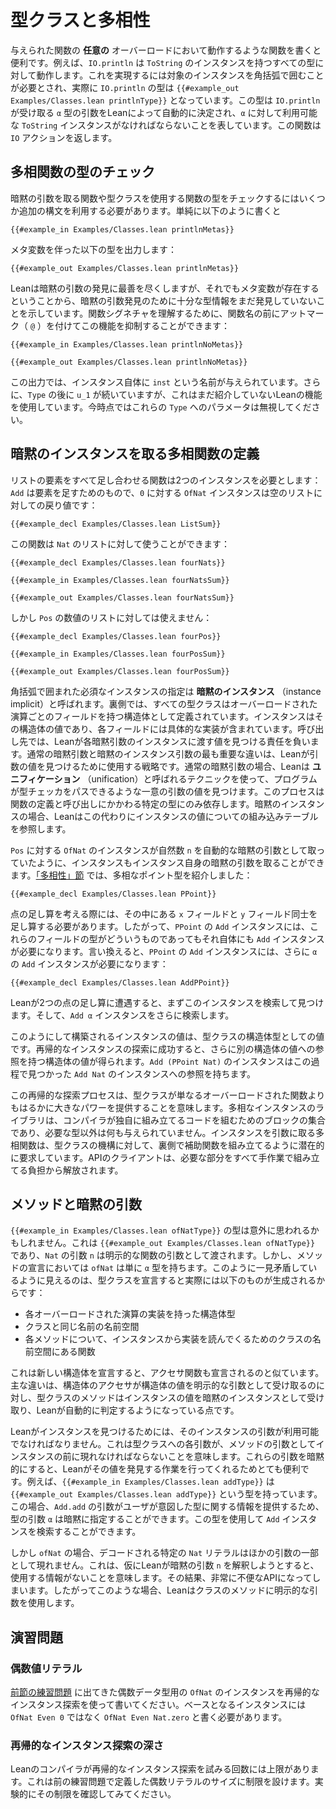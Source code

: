 <!--
# Type Classes and Polymorphism
-->

# 型クラスと多相性

<!--
It can be useful to write functions that work for _any_ overloading of a given function.
For instance, `IO.println` works for any type that has an instance of `ToString`.
This is indicated using square brackets around the required instance: the type of `IO.println` is `{{#example_out Examples/Classes.lean printlnType}}`.
This type says that `IO.println` accepts an argument of type `α`, which Lean should determine automatically, and that there must be a `ToString` instance available for `α`.
It returns an `IO` action.
-->

与えられた関数の **任意の** オーバーロードにおいて動作するような関数を書くと便利です。例えば、`IO.println` は `ToString` のインスタンスを持つすべての型に対して動作します。これを実現するには対象のインスタンスを角括弧で囲むことが必要とされ、実際に `IO.println` の型は `{{#example_out Examples/Classes.lean printlnType}}` となっています。この型は `IO.println` が受け取る `α` 型の引数をLeanによって自動的に決定され、`α` に対して利用可能な `ToString` インスタンスがなければならないことを表しています。この関数は `IO` アクションを返します。

<!--
## Checking Polymorphic Functions' Types
-->

## 多相関数の型のチェック

<!--
Checking the type of a function that takes implicit arguments or uses type classes requires the use of some additional syntax.
Simply writing
-->

暗黙の引数を取る関数や型クラスを使用する関数の型をチェックするにはいくつか追加の構文を利用する必要があります。単純に以下のように書くと

```lean
{{#example_in Examples/Classes.lean printlnMetas}}
```
<!--
yields a type with metavariables:
-->

メタ変数を伴った以下の型を出力します：

```output info
{{#example_out Examples/Classes.lean printlnMetas}}
```
<!--
This is because Lean does its best to discover implicit arguments, and the presence of metavariables indicates that it did not yet discover enough type information to do so.
To understand the signature of a function, this feature can be suppressed with an at-sign (`@`) before the function's name:
-->

Leanは暗黙の引数の発見に最善を尽くしますが、それでもメタ変数が存在するということから、暗黙の引数発見のために十分な型情報をまだ発見していないことを示しています。関数シグネチャを理解するために、関数名の前にアットマーク（ `@` ）を付けてこの機能を抑制することができます：

```lean
{{#example_in Examples/Classes.lean printlnNoMetas}}
```
```output info
{{#example_out Examples/Classes.lean printlnNoMetas}}
```
<!--
In this output, the instance itself has been given the name `inst`.
Additionally, there is a `u_1` after `Type`, which uses a feature of Lean that has not yet been introduced.
For now, ignore these parameters to `Type`.
-->

この出力では、インスタンス自体に `inst` という名前が与えられています。さらに、`Type` の後に `u_1` が続いていますが、これはまだ紹介していないLeanの機能を使用しています。今時点ではこれらの `Type` へのパラメータは無視してください。

<!--
## Defining Polymorphic Functions with Instance Implicits
-->

## 暗黙のインスタンスを取る多相関数の定義

<!--
A function that sums all entries in a list needs two instances: `Add` allows the entries to be added, and an `OfNat` instance for `0` provides a sensible value to return for the empty list:
-->

リストの要素をすべて足し合わせる関数は2つのインスタンスを必要とします：`Add` は要素を足すためのもので、`0` に対する `OfNat` インスタンスは空のリストに対しての戻り値です：

```lean
{{#example_decl Examples/Classes.lean ListSum}}
```
<!--
This function can be used for a list of `Nat`s:
-->

この関数は `Nat` のリストに対して使うことができます：

```lean
{{#example_decl Examples/Classes.lean fourNats}}

{{#example_in Examples/Classes.lean fourNatsSum}}
```
```output info
{{#example_out Examples/Classes.lean fourNatsSum}}
```
<!--
but not for a list of `Pos` numbers:
-->

しかし `Pos` の数値のリストに対しては使えません：

```lean
{{#example_decl Examples/Classes.lean fourPos}}

{{#example_in Examples/Classes.lean fourPosSum}}
```
```output error
{{#example_out Examples/Classes.lean fourPosSum}}
```

<!--
Specifications of required instances in square brackets are called _instance implicits_.
Behind the scenes, every type class defines a structure that has a field for each overloaded operation.
Instances are values of that structure type, with each field containing an implementation.
At a call site, Lean is responsible for finding an instance value to pass for each instance implicit argument.
The most important difference between ordinary implicit arguments and instance implicits is the strategy that Lean uses to find an argument value.
In the case of ordinary implicit arguments, Lean uses a technique called _unification_ to find a single unique argument value that would allow the program to pass the type checker.
This process relies only on the specific types involved in the function's definition and the call site.
For instance implicits, Lean instead consults a built-in table of instance values.
-->

角括弧で囲まれた必須なインスタンスの指定は **暗黙のインスタンス** （instance implicit）と呼ばれます。裏側では、すべての型クラスはオーバーロードされた演算ごとのフィールドを持つ構造体として定義されています。インスタンスはその構造体の値であり、各フィールドには具体的な実装が含まれています。呼び出し先では、Leanが各暗黙引数のインスタンスに渡す値を見つける責任を負います。通常の暗黙引数と暗黙のインスタンス引数の最も重要な違いは、Leanが引数の値を見つけるために使用する戦略です。通常の暗黙引数の場合、Leanは **ユニフィケーション** （unification）と呼ばれるテクニックを使って、プログラムが型チェッカをパスできるような一意の引数の値を見つけます。このプロセスは関数の定義と呼び出しにかかわる特定の型にのみ依存します。暗黙のインスタンスの場合、Leanはこの代わりにインスタンスの値についての組み込みテーブルを参照します。

<!--
Just as the `OfNat` instance for `Pos` took a natural number `n` as an automatic implicit argument, instances may also take instance implicit arguments themselves.
The [section on polymorphism](../getting-to-know/polymorphism.md) presented a polymorphic point type:
-->

`Pos` に対する `OfNat` のインスタンスが自然数 `n` を自動的な暗黙の引数として取っていたように、インスタンスもインスタンス自身の暗黙の引数を取ることができます。[「多相性」節](../getting-to-know/polymorphism.md) では、多相なポイント型を紹介しました：

```lean
{{#example_decl Examples/Classes.lean PPoint}}
```
<!--
Addition of points should add the underlying `x` and `y` fields.
Thus, an `Add` instance for `PPoint` requires an `Add` instance for whatever type these fields have.
In other words, the `Add` instance for `PPoint` requires a further `Add` instance for `α`:
-->

点の足し算を考える際には、その中にある `x` フィールドと `y` フィールド同士を足し算する必要があります。したがって、`PPoint` の `Add` インスタンスには、これらのフィールドの型がどういうものであってもそれ自体にも `Add` インスタンスが必要になります。言い換えると、`PPoint` の `Add` インスタンスには、さらに `α` の `Add` インスタンスが必要になります：

```lean
{{#example_decl Examples/Classes.lean AddPPoint}}
```
<!--
When Lean encounters an addition of two points, it searches for and finds this instance.
It then performs a further search for the `Add α` instance.
-->

Leanが2つの点の足し算に遭遇すると、まずこのインスタンスを検索して見つけます。そして、`Add α` インスタンスをさらに検索します。

<!--
The instance values that are constructed in this way are values of the type class's structure type.
A successful recursive instance search results in a structure value that has a reference to another structure value.
An instance of `Add (PPoint Nat)` contains a reference to the instance of `Add Nat` that was found.
-->

このようにして構築されるインスタンスの値は、型クラスの構造体型としての値です。再帰的なインスタンスの探索に成功すると、さらに別の構造体の値への参照を持つ構造体の値が得られます。`Add (PPoint Nat)` のインスタンスはこの過程で見つかった `Add Nat` のインスタンスへの参照を持ちます。

<!--
This recursive search process means that type classes offer significantly more power than plain overloaded functions.
A library of polymorphic instances is a set of code building blocks that the compiler will assemble on its own, given nothing but the desired type.
Polymorphic functions that take instance arguments are latent requests to the type class mechanism to assemble helper functions behind the scenes.
The API's clients are freed from the burden of plumbing together all of the necessary parts by hand.
-->

この再帰的な探索プロセスは、型クラスが単なるオーバーロードされた関数よりもはるかに大きなパワーを提供することを意味します。多相なインスタンスのライブラリは、コンパイラが独自に組み立てるコードを組むためのブロックの集合であり、必要な型以外は何も与えられていません。インスタンスを引数に取る多相関数は、型クラスの機構に対して、裏側で補助関数を組み立てるように潜在的に要求しています。APIのクライアントは、必要な部分をすべて手作業で組み立てる負担から解放されます。

<!--
## Methods and Implicit Arguments
-->

## メソッドと暗黙の引数

<!--
The type of `{{#example_in Examples/Classes.lean ofNatType}}` may be surprising.
It is `{{#example_out Examples/Classes.lean ofNatType}}`, in which the `Nat` argument `n` occurs as an explicit function argument.
In the declaration of the method, however, `ofNat` simply has type `α`.
This seeming discrepancy is because declaring a type class really results in the following:
-->

`{{#example_in Examples/Classes.lean ofNatType}}` の型は意外に思われるかもしれません。これは `{{#example_out Examples/Classes.lean ofNatType}}` であり、`Nat` の引数 `n` は明示的な関数の引数として渡されます。しかし、メソッドの宣言においては `ofNat` は単に `α` 型を持ちます。このように一見矛盾しているように見えるのは、型クラスを宣言すると実際には以下のものが生成されるからです：

 <!--
 * A structure type to contain the implementation of each overloaded operation
 * A namespace with the same name as the class
 * For each method, a function in the class's namespace that retrieves its implementation from an instance
-->
 * 各オーバーロードされた演算の実装を持った構造体型
 * クラスと同じ名前の名前空間
 * 各メソッドについて、インスタンスから実装を読んでくるためのクラスの名前空間にある関数

<!--
This is analogous to the way that declaring a new structure also declares accessor functions.
The primary difference is that a structure's accessors take the structure value as an explicit argument, while the type class methods take the instance value as an instance implicit to be found automatically by Lean.
-->

これは新しい構造体を宣言すると、アクセサ関数も宣言されるのと似ています。主な違いは、構造体のアクセサが構造体の値を明示的な引数として受け取るのに対し、型クラスのメソッドはインスタンスの値を暗黙のインスタンスとして受け取り、Leanが自動的に判定するようになっている点です。

<!--
In order for Lean to find an instance, its arguments must be available.
This means that each argument to the type class must be an argument to the method that occurs before the instance.
It is most convenient when these arguments are implicit, because Lean does the work of discovering their values.
For example, `{{#example_in Examples/Classes.lean addType}}` has the type `{{#example_out Examples/Classes.lean addType}}`.
In this case, the type argument `α` can be implicit because the arguments to `Add.add` provide information about which type the user intended.
This type can then be used to search for the `Add` instance.
-->

Leanがインスタンスを見つけるためには、そのインスタンスの引数が利用可能でなければなりません。これは型クラスへの各引数が、メソッドの引数としてインスタンスの前に現れなければならないことを意味します。これらの引数を暗黙的にすると、Leanがその値を発見する作業を行ってくれるためとても便利です。例えば、`{{#example_in Examples/Classes.lean addType}}` は `{{#example_out Examples/Classes.lean addType}}` という型を持っています。この場合、`Add.add` の引数がユーザが意図した型に関する情報を提供するため、型の引数 `α` は暗黙に指定することができます。この型を使用して `Add` インスタンスを検索することができます。

<!--
In the case of `ofNat`, however, the particular `Nat` literal to be decoded does not appear as part of any other argument.
This means that Lean would have no information to use when attempting to figure out the implicit argument `n`.
The result would be a very inconvenient API.
Thus, in these cases, Lean uses an explicit argument for the class's method.
-->

しかし `ofNat` の場合、デコードされる特定の `Nat` リテラルはほかの引数の一部として現れません。これは、仮にLeanが暗黙の引数 `n` を解釈しようとすると、使用する情報がないことを意味します。その結果、非常に不便なAPIになってしまいます。したがってこのような場合、Leanはクラスのメソッドに明示的な引数を使用します。

<!--
## Exercises
-->

## 演習問題

<!--
### Even Number Literals
-->

### 偶数値リテラル

<!--
Write an instance of `OfNat` for the even number datatype from the [previous section's exercises](pos.md#even-numbers) that uses recursive instance search.
For the base instance, it is necessary to write `OfNat Even Nat.zero` instead of `OfNat Even 0`.
-->

[前節の練習問題](pos.md#even-numbers) に出てきた偶数データ型用の `OfNat` のインスタンスを再帰的なインスタンス探索を使って書いてください。ベースとなるインスタンスには `OfNat Even 0` ではなく `OfNat Even Nat.zero` と書く必要があります。

<!--
### Recursive Instance Search Depth
-->

### 再帰的なインスタンス探索の深さ

<!--
There is a limit to how many times the Lean compiler will attempt a recursive instance search.
This places a limit on the size of even number literals defined in the previous exercise.
Experimentally determine what the limit is.
-->

Leanのコンパイラが再帰的なインスタンス探索を試みる回数には上限があります。これは前の練習問題で定義した偶数リテラルのサイズに制限を設けます。実験的にその制限を確認してみてください。
